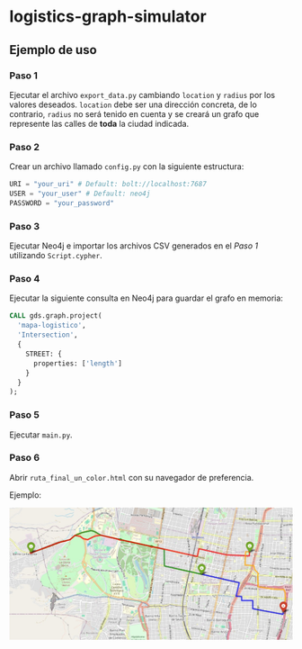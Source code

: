 # logistics-graph-simulator

## Ejemplo de uso

### Paso 1

Ejecutar el archivo `export_data.py` cambiando `location` y `radius` por los valores deseados. `location` debe ser una dirección concreta, de lo contrario, `radius` no será tenido en cuenta y se creará un grafo que represente las calles de **toda** la ciudad indicada.

### Paso 2

Crear un archivo llamado `config.py` con la siguiente estructura:

```python
URI = "your_uri" # Default: bolt://localhost:7687
USER = "your_user" # Default: neo4j
PASSWORD = "your_password"
```

### Paso 3

Ejecutar Neo4j e importar los archivos CSV generados en el *Paso 1* utilizando `Script.cypher`.

### Paso 4

Ejecutar la siguiente consulta en Neo4j para guardar el grafo en memoria:

```sql
CALL gds.graph.project(
  'mapa-logistico',
  'Intersection',
  {
    STREET: {
      properties: ['length']
    }
  }
);
```

### Paso 5

Ejecutar `main.py`.

### Paso 6

Abrir `ruta_final_un_color.html` con su navegador de preferencia.

Ejemplo:

![](img/image.png)